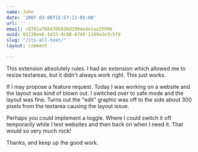 ```yaml
---
name: John
date: '2007-03-06T15:57:11-05:00'
url: ''
email: c8701a768470b836d2904ede1aa35996
uuid: 93130ee6-1d33-4c08-8740-12d9a3e3c5f0
slug: "/its-all-text/"
layout: comment

---
```


This extension absolutely rules. I had an extension which allowed me to resize textareas, but it didn't always work right. This just works.

If I may propose a feature request. Today I was working on a website and the layout was kind of blown out. I switched over to safe mode and the layout was fine. Turns out the "edit" graphic was off to the side about 300 pixels from the textarea causing the layout issue.

Perhaps you could implement a toggle. Where I could switch it off temporarily while I test websites and then back on when I need it. That would so very much rock!

Thanks, and keep up the good work.
